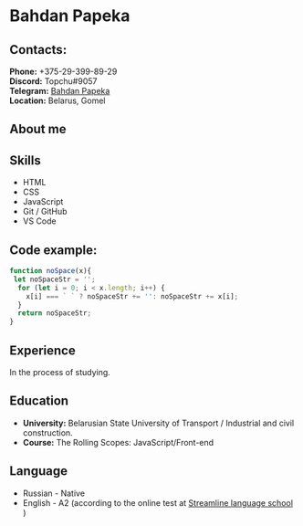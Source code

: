 # Bahdan Papeka

## Contacts:

**Phone:** +375-29-399-89-29     
**Discord:** Topchu#9057        
**Telegram:** [Bahdan Papeka](https://t.me/t0pchu)      
**Location:** Belarus, Gomel

## About me     



## Skills

+ HTML
+ CSS
+ JavaScript
+ Git / GitHub
+ VS Code

## Code example:

```JavaScript
function noSpace(x){
 let noSpaceStr = '';
  for (let i = 0; i < x.length; i++) {
    x[i] === ` ` ? noSpaceStr += '': noSpaceStr += x[i];
  }
  return noSpaceStr;
}
```
## Experience

In the process of studying.

## Education

+ **University:** Belarusian State University of Transport / Industrial and civil construction.
+ **Course:** The Rolling Scopes: JavaScript/Front-end 

## Language

+ Russian - Native
+ English - A2 (according to the online test at [Streamline language school](https://test.str.by/) )